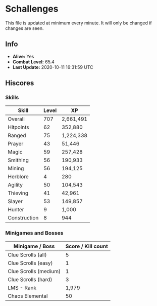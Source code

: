 # Schallenges

This file is updated at minimum every minute. It will only be changed if changes are seen.

## Info

 - **Alive:** Yes
 - **Combat Level:** 65.4
 - **Last Update:** 2020-10-11 16:31:59 UTC

## Hiscores

### Skills

| Skill | Level | XP |
|--|--|--|
| Overall | 707 | 2,661,491 |
| Hitpoints | 62 | 352,880 |
| Ranged | 75 | 1,224,338 |
| Prayer | 43 | 51,446 |
| Magic | 59 | 257,428 |
| Smithing | 56 | 190,933 |
| Mining | 56 | 194,125 |
| Herblore | 4 | 280 |
| Agility | 50 | 104,543 |
| Thieving | 41 | 42,961 |
| Slayer | 53 | 149,857 |
| Hunter | 9 | 1,000 |
| Construction | 8 | 944 |

### Minigames and Bosses

| Minigame / Boss | Score / Kill count |
|--|--|
| Clue Scrolls (all) | 5 |
| Clue Scrolls (easy) | 1 |
| Clue Scrolls (medium) | 1 |
| Clue Scrolls (hard) | 3 |
| LMS - Rank | 1,979 |
| Chaos Elemental | 50 |
